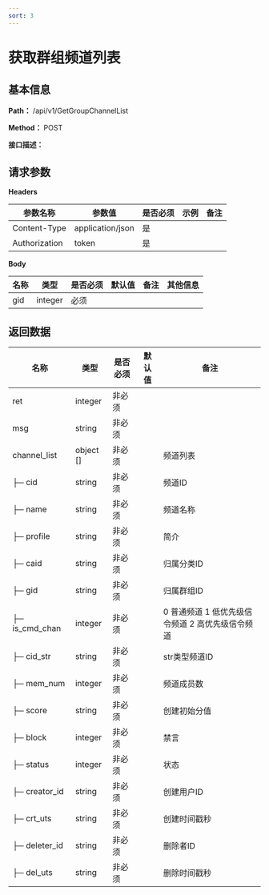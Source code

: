 ```yaml
---
sort: 3
---
```


# 获取群组频道列表

## 基本信息

**Path：** /api/v1/GetGroupChannelList

**Method：** POST

**接口描述：**


## 请求参数
**Headers**

| 参数名称          | 参数值              | 是否必须 | 示例 | 备注 |
|---------------|------------------|------|----|----|
| Content-Type  | application/json | 是    |    |    |
| Authorization | token            | 是    |    |    |

**Body**

| 名称  | 类型      | 是否必须 | 默认值 | 备注 | 其他信息 |
|-----|---------|------|-----|----|------|
| gid | integer | 必须   |     |    |      |



## 返回数据

| 名称             | 类型        | 是否必须 | 默认值 | 备注                           |
|----------------|-----------|------|-----|------------------------------|
| ret            | integer   | 非必须  |     |                              |
| msg            | string    | 非必须  |     |                              |
| channel_list   | object [] | 非必须  |     | 频道列表                         |
| ├─ cid         | string    | 非必须  |     | 频道ID                         |
| ├─ name        | string    | 非必须  |     | 频道名称                         |
| ├─ profile     | string    | 非必须  |     | 简介                           |
| ├─ caid        | string    | 非必须  |     | 归属分类ID                       |
| ├─ gid         | string    | 非必须  |     | 归属群组ID                       |
| ├─ is_cmd_chan | integer   | 非必须  |     | 0 普通频道 1 低优先级信令频道 2 高优先级信令频道 |
| ├─ cid_str     | string    | 非必须  |     | str类型频道ID                    |
| ├─ mem_num     | integer   | 非必须  |     | 频道成员数                        |
| ├─ score       | string    | 非必须  |     | 创建初始分值                       |
| ├─ block       | integer   | 非必须  |     | 禁言                           |
| ├─ status      | integer   | 非必须  |     | 状态                           |
| ├─ creator_id  | string    | 非必须  |     | 创建用户ID                       |
| ├─ crt_uts     | string    | 非必须  |     | 创建时间戳秒                       |
| ├─ deleter_id  | string    | 非必须  |     | 删除者ID                        |
| ├─ del_uts     | string    | 非必须  |     | 删除时间戳秒                       |

